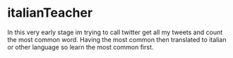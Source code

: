 # italianTeacher
In this very early stage im trying to call twitter get all my tweets and count the most common word.
Having the most common then translated to italian or other language so learn the most common first.
